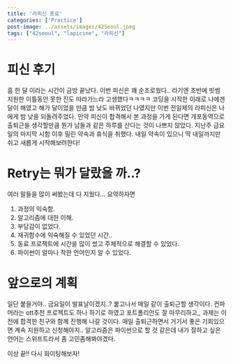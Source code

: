 ```yaml
---
title: '라피신 종료'
categories: ['Practice']
post-image: ../assets/images/42Seoul.jpeg
tags: ["42seoul", "lapicine", "라피신"]
---
```

# 피신 후기
흠 한 달 이라는 시간이 금방 끝났다.
이번 피신은 꽤 순조로웠다.. 라기엔
초반에 빗썸 지원한 이틀동안 못한 진도 따라가느라 고생했다ㅋㅋㅋㅋ
코딩을 시작한 이래로 나에겐 달이 해였고 해가 달이었을 만큼 밤 낮도 바뀌었던 나였지만 이번 전일제의 라피신은 나에게 밤 낮을 되돌려주었다.
만약 피신이 합격해서 본 과정을 가게 된다면 개포동역으로 출퇴근을 생각할만큼 뭔가 남들과 같은 하루를 산다는 것이 나쁘지 않았다.
지난주 금요일의 마지막 시험 이후 밀린 약속과 휴식을 취했다. 내일 약속이 있으니 딱 내일까지만 쉬고 새롭게 시작해보려한다!

# Retry는 뭐가 달랐을 까..?
여러 말들을 많이 써봤는데 다 지웠다...
요약하자면
1. 과정의 익숙함.
2. 알고리즘에 대한 이해.
3. 부담감이 없었다.
4. 재귀함수에 익숙해질 수 있었던 시간..
5. 동료 프로젝트에 시간을 많이 썼고 주체적으로 해결할 수 있었다.
6. 파이썬이 얼마나 착한 언어인지 알 수 있었다.

# 앞으로의 계획
일단 붙을거야.. 금요일이 발표날이겠지..?
붙고나서 매일 같이 출퇴근할 생각이다.
컨파머라는 ott추천 프로젝트도 하나 하기로 하였고 포트폴리안도 잘 마무리하고,, 과제는 이전에 합격한 친구와 함께 진행해 나갈 것이다. 매일 출퇴근하면서 거기서 좋은 기회있으면 계속 지원하고 신청해야지.. 
알고리즘은 파이썬으로 할 것 같은데 내가 잘하고 싶은 언어는 스위프트라서 좀 고민좀해봐야겠다.

이상 끝!! 다시 화이팅해보자!
